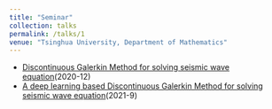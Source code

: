 ```yaml
---
title: "Seminar"
collection: talks
permalink: /talks/1
venue: "Tsinghua University, Department of Mathematics"
---
```


* [Discontinuous Galerkin Method for solving seismic wave equation](https://github.com/changyf98/changyf98.github.io/raw/master/files/%E9%97%B4%E6%96%AD%E6%9C%89%E9%99%90%E5%85%83%E6%B1%82%E8%A7%A3%E5%9C%B0%E9%9C%87%E6%B3%A2%E5%8A%A8%E6%96%B9%E7%A8%8B%E7%9A%84%E7%A0%94%E7%A9%B6%E8%BF%9B%E5%B1%95.pdf)(2020-12)
* [A deep learning based Discontinuous Galerkin Method for solving seismic wave equation](https://github.com/changyf98/changyf98.github.io/raw/master/files/adeep.pdf)(2021-9)

